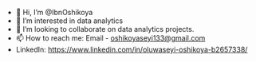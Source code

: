 - 👋 Hi, I’m @IbnOshikoya
- 👀 I’m interested in data analytics
- 💞️ I’m looking to collaborate on data analytics projects.
- 📫 How to reach me: Email - oshikoyaseyi133@gmail.com 
- LinkedIn: https://www.linkedin.com/in/oluwaseyi-oshikoya-b2657338/

<!---
IbnOshikoya/Seyi_Oshikoya is a ✨ special ✨ repository because its `README.md` (this file) appears on your GitHub profile.
You can click the Preview link to take a look at your changes.
--->
